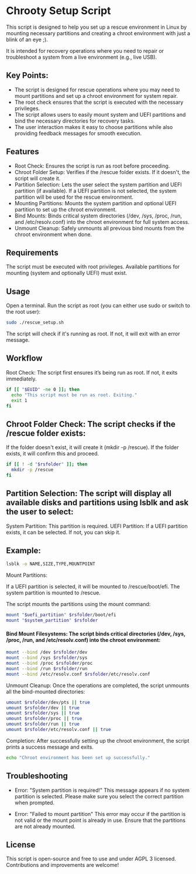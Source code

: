 # Chrooty Setup Script

This script is designed to help you set up a rescue environment in Linux by mounting necessary partitions and creating a chroot environment with just a blink of an eye ;). 

It is intended for recovery operations where you need to repair or troubleshoot a system from a live environment (e.g., live USB).

## Key Points:

- The script is designed for rescue operations where you may need to mount partitions and set up a chroot environment for system repair.
- The root check ensures that the script is executed with the necessary privileges.
- The script allows users to easily mount system and UEFI partitions and bind the necessary directories for recovery tasks.
- The user interaction makes it easy to choose partitions while also providing feedback messages for smooth execution.

## Features

- Root Check: Ensures the script is run as root before proceeding.
- Chroot Folder Setup: Verifies if the /rescue folder exists. If it doesn't, the script will create it.
- Partition Selection: Lets the user select the system partition and UEFI partition (if available). If a UEFI partition is not selected, the system partition will be used for the rescue environment.
- Mounting Partitions: Mounts the system partition and optional UEFI partition to set up the chroot environment.
- Bind Mounts: Binds critical system directories (/dev, /sys, /proc, /run, and /etc/resolv.conf) into the chroot environment for full system access.
- Unmount Cleanup: Safely unmounts all previous bind mounts from the chroot environment when done.

## Requirements

The script must be executed with root privileges.
Available partitions for mounting (system and optionally UEFI) must exist.

## Usage

Open a terminal.
Run the script as root (you can either use sudo or switch to the root user):
    
```bash
sudo ./rescue_setup.sh
```

The script will check if it's running as root. If not, it will exit with an error message.

## Workflow

Root Check: The script first ensures it’s being run as root. If not, it exits immediately.
```bash  
if [[ "$EUID" -ne 0 ]]; then
  echo "This script must be run as root. Exiting."
  exit 1
fi
```

## Chroot Folder Check: The script checks if the /rescue folder exists:

If the folder doesn't exist, it will create it (mkdir -p /rescue).
If the folder exists, it will confirm this and proceed.

```bash 
if [[ ! -d "$rsfolder" ]]; then
  mkdir -p /rescue
fi
```

## Partition Selection: The script will display all available disks and partitions using lsblk and ask the user to select:

System Partition: This partition is required.
UEFI Partition: If a UEFI partition exists, it can be selected. If not, you can skip it.

## Example:

```bash 
lsblk -o NAME,SIZE,TYPE,MOUNTPOINT
```

Mount Partitions:

If a UEFI partition is selected, it will be mounted to /rescue/boot/efi.
The system partition is mounted to /rescue.

The script mounts the partitions using the mount command:

```bash 
mount "$uefi_partition" $rsfolder/boot/efi
mount "$system_partition" $rsfolder
```

#### Bind Mount Filesystems: The script binds critical directories (/dev, /sys, /proc, /run, and /etc/resolv.conf) into the chroot environment:

```bash 
mount --bind /dev $rsfolder/dev
mount --bind /sys $rsfolder/sys
mount --bind /proc $rsfolder/proc
mount --bind /run $rsfolder/run
mount --bind /etc/resolv.conf $rsfolder/etc/resolv.conf
```

Unmount Cleanup: Once the operations are completed, the script unmounts all the bind-mounted directories:

```bash
umount $rsfolder/dev/pts || true
umount $rsfolder/dev || true
umount $rsfolder/sys || true
umount $rsfolder/proc || true
umount $rsfolder/run || true
umount $rsfolder/etc/resolv.conf || true
```

Completion: After successfully setting up the chroot environment, the script prints a success message and exits.

```bash
echo "Chroot environment has been set up successfully."
```

## Troubleshooting

- Error: "System partition is required!"
This message appears if no system partition is selected. Please make sure you select the correct partition when prompted.

- Error: "Failed to mount partition"
This error may occur if the partition is not valid or the mount point is already in use. Ensure that the partitions are not already mounted.

## License

This script is open-source and free to use and under AGPL 3 licensed. Contributions and improvements are welcome!
